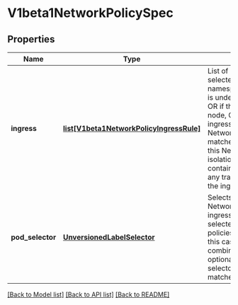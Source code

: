 # V1beta1NetworkPolicySpec

## Properties
Name | Type | Description | Notes
------------ | ------------- | ------------- | -------------
**ingress** | [**list[V1beta1NetworkPolicyIngressRule]**](V1beta1NetworkPolicyIngressRule.md) | List of ingress rules to be applied to the selected pods. Traffic is allowed to a pod if namespace.networkPolicy.ingress.isolation is undefined and cluster policy allows it, OR if the traffic source is the pod&#39;s local node, OR if the traffic matches at least one ingress rule across all of the NetworkPolicy objects whose podSelector matches the pod. If this field is empty then this NetworkPolicy does not affect ingress isolation. If this field is present and contains at least one rule, this policy allows any traffic which matches at least one of the ingress rules in this list. | [optional] 
**pod_selector** | [**UnversionedLabelSelector**](UnversionedLabelSelector.md) | Selects the pods to which this NetworkPolicy object applies.  The array of ingress rules is applied to any pods selected by this field. Multiple network policies can select the same set of pods.  In this case, the ingress rules for each are combined additively. This field is NOT optional and follows standard label selector semantics. An empty podSelector matches all pods in this namespace. | 

[[Back to Model list]](../README.md#documentation-for-models) [[Back to API list]](../README.md#documentation-for-api-endpoints) [[Back to README]](../README.md)


